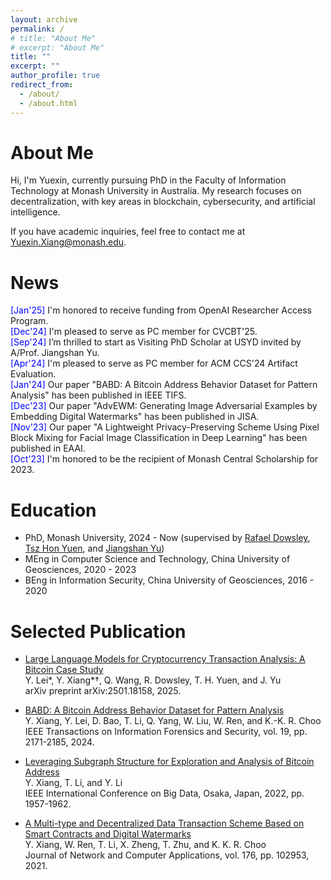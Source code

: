 ```yaml
---
layout: archive
permalink: /
# title: "About Me"
# excerpt: "About Me"
title: ""
excerpt: ""
author_profile: true
redirect_from: 
  - /about/
  - /about.html
---
```


About Me
======
Hi, I'm Yuexin, currently pursuing PhD in the Faculty of Information Technology at Monash University in Australia. My research focuses on decentralization, with key areas in blockchain, cybersecurity, and artificial intelligence.

If you have academic inquiries, feel free to contact me at <a style="text-decoration: none">Yuexin.Xiang@monash.edu</a>.

News
======
<ul class="list__news" style="list-style: none; padding-left: 0;">
  <li><span style="color: blue;">[Jan'25]</span> I'm honored to receive funding from OpenAI Researcher Access Program. </li>
  <li><span style="color: blue;">[Dec'24]</span> I'm pleased to serve as PC member for CVCBT'25.</li>
  <li><span style="color: blue;">[Sep'24]</span> I’m thrilled to start as Visiting PhD Scholar at USYD invited by A/Prof. Jiangshan Yu.</li>
  <li><span style="color: blue;">[Apr'24]</span> I'm pleased to serve as PC member for ACM CCS'24 Artifact Evaluation.</li>
  <li><span style="color: blue;">[Jan'24]</span> Our paper "BABD: A Bitcoin Address Behavior Dataset for Pattern Analysis" has been published in IEEE TIFS.</li>
  <li><span style="color: blue;">[Dec'23]</span> Our paper "AdvEWM: Generating Image Adversarial Examples by Embedding Digital Watermarks" has been published in JISA.</li>
  <li><span style="color: blue;">[Nov'23]</span> Our paper "A Lightweight Privacy-Preserving Scheme Using Pixel Block Mixing for Facial Image Classification in Deep Learning" has been published in EAAI.</li>
  <li><span style="color: blue;">[Oct'23]</span> I'm honored to be the recipient of Monash Central Scholarship for 2023.</li>
</ul>

Education
======
* PhD, Monash University, 2024 - Now (supervised by [Rafael Dowsley](https://dowsley.net), [Tsz Hon Yuen](https://thyuen.github.io), and [Jiangshan Yu](https://jiangshanyu.github.io/))
* MEng in Computer Science and Technology, China University of Geosciences, 2020 - 2023
* BEng in Information Security, China University of Geosciences, 2016 - 2020
 
Selected Publication
======
* [Large Language Models for Cryptocurrency Transaction Analysis: A Bitcoin Case Study](https://arxiv.org/abs/2501.18158)<br />
  Y. Lei\*, Y. Xiang\*†, Q. Wang, R. Dowsley, T. H. Yuen, and J. Yu<br />
  arXiv preprint arXiv:2501.18158, 2025.<br />
  
* [BABD: A Bitcoin Address Behavior Dataset for Pattern Analysis](https://doi.org/10.1109/TIFS.2023.3347894)<br />
  Y. Xiang, Y. Lei, D. Bao, T. Li, Q. Yang, W. Liu, W. Ren, and K.-K. R. Choo<br />
  IEEE Transactions on Information Forensics and Security, vol. 19, pp. 2171-2185, 2024.<br />
  
* [Leveraging Subgraph Structure for Exploration and Analysis of Bitcoin Address](https://doi.org/10.1109/BigData55660.2022.10020980)<br />
  Y. Xiang, T. Li, and Y. Li<br />
  IEEE International Conference on Big Data, Osaka, Japan, 2022, pp. 1957-1962.<br />

* [A Multi-type and Decentralized Data Transaction Scheme Based on Smart Contracts and Digital Watermarks](https://doi.org/10.1016/j.jnca.2020.102953)<br />
  Y. Xiang, W. Ren, T. Li, X. Zheng, T. Zhu, and K. K. R. Choo<br />
  Journal of Network and Computer Applications, vol. 176, pp. 102953, 2021.<br />



